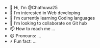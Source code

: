- 👋 Hi, I’m @Chathuwa25
- 👀 I’m interested in Web developing
- 🌱 I’m currently learning Coding languages
- 💞️ I’m looking to collaborate on Git hub
- 📫 How to reach me ...
- 😄 Pronouns: ...
- ⚡ Fun fact: ...

<!---
Chathuwa25/Chathuwa25 is a ✨ special ✨ repository because its `README.md` (this file) appears on your GitHub profile.
You can click the Preview link to take a look at your changes.
--->

